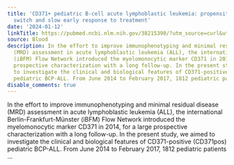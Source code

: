 ```yaml
---
title: 'CD371+ pediatric B-cell acute lymphoblastic leukemia: propensity to lineage
  switch and slow early response to treatment'
date: '2024-01-12'
linkTitle: https://pubmed.ncbi.nlm.nih.gov/38215390/?utm_source=curl&utm_medium=rss&utm_campaign=journals&utm_content=7603509&fc=None&ff=20240113170706&v=2.18.0
source: Blood
description: In the effort to improve immunophenotyping and minimal residual disease
  (MRD) assessment in acute lymphoblastic leukemia (ALL), the international Berlin-Frankfurt-Münster
  (iBFM) Flow Network introduced the myelomonocytic marker CD371 in 2014, for a large
  prospective characterization with a long follow-up. In the present study, we aimed
  to investigate the clinical and biological features of CD371-positive (CD371pos)
  pediatric BCP-ALL. From June 2014 to February 2017, 1812 pediatric patients ...
disable_comments: true
---
```

In the effort to improve immunophenotyping and minimal residual disease (MRD) assessment in acute lymphoblastic leukemia (ALL), the international Berlin-Frankfurt-Münster (iBFM) Flow Network introduced the myelomonocytic marker CD371 in 2014, for a large prospective characterization with a long follow-up. In the present study, we aimed to investigate the clinical and biological features of CD371-positive (CD371pos) pediatric BCP-ALL. From June 2014 to February 2017, 1812 pediatric patients ...